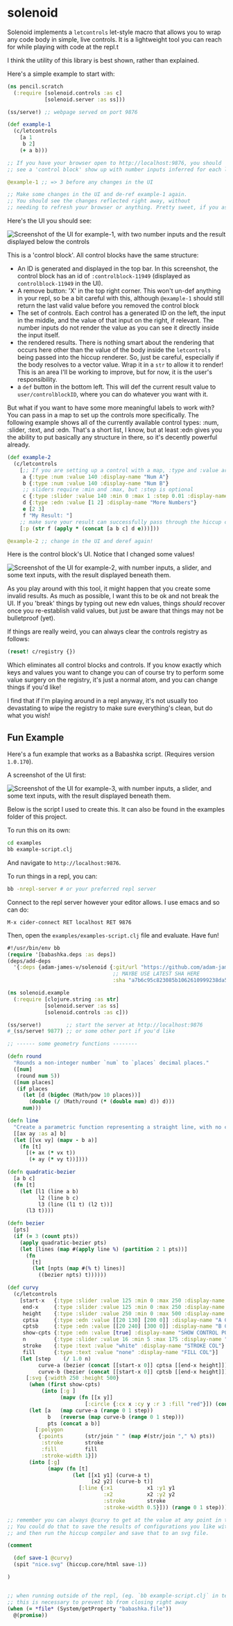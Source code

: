 # solenoid

Solenoid implements a `letcontrols` let-style macro that allows you to wrap any code body in simple, live controls. It is a lightweight tool you can reach for while playing with code at the repl.t

I think the utility of this library is best shown, rather than explained.

Here's a simple example to start with:

```clojure
(ns pencil.scratch
  (:require [solenoid.controls :as c]
            [solenoid.server :as ss]))

(ss/serve!) ;; webpage served on port 9876

(def example-1
  (c/letcontrols
    [a 1
     b 2]
    (+ a b)))

;; If you have your browser open to http://localhost:9876, you should
;; see a 'control block' show up with number inputs inferred for each letcontrol binding

@example-1 ;; => 3 before any changes in the UI

;; Make some changes in the UI and de-ref example-1 again.
;; You should see the changes reflected right away, without
;; needing to refresh your browser or anything. Pretty sweet, if you ask me 😊
```

Here's the UI you should see:

![Screenshot of the UI for example-1, with two number inputs and the result displayed below the controls](https://github.com/adam-james-v/solenoid/blob/main/images/example-1.png "Example-1 UI Screenshot")

This is a 'control block'. All control blocks have the same structure:
 - An ID is generated and displayed in the top bar. In this screenshot, the control block has an id of `:controlblock-11949` (displayed as ` controlblock-11949` in the UI).
 - A remove button: 'X' in the top right corner. This won't un-def anything in your repl, so be a bit careful with this, although `@example-1` should still return the last valid value before you removed the control block
 - The set of controls. Each control has a generated ID on the left, the input in the middle, and the value of that input on the right, if relevant. The number inputs do not render the value as you can see it directly inside the input itself.
 - the rendered results. There is nothing smart about the rendering that occurs here other than the value of the body inside the `letcontrols` being passed into the hiccup renderer. So, just be careful, especially if the body resolves to a vector value. Wrap it in a `str` to allow it to render! This is an area I'll be working to improve, but for now, it is the user's responsibility.
 - a `def` button in the bottom left. This will def the current result value to `user/controlblockID`, where you can do whatever you want with it.

But what if you want to have some more meaningful labels to work with? You can pass in a map to set up the controls more specifically. The following example shows all of the currently available control types: :num, :slider, :text, and :edn. That's a short list, I know, but at least :edn gives you the ability to put basically any structure in there, so it's decently powerful already.

```clojure
(def example-2
  (c/letcontrols
    [;; If you are setting up a control with a map, :type and :value are required, :display-name is optional
     a {:type :num :value 140 :display-name "Num A"}
     b {:type :num :value 140 :display-name "Num B"}
     ;; sliders require :min and :max, but :step is optional
     c {:type :slider :value 140 :min 0 :max 1 :step 0.01 :display-name "Factor"}
     d {:type :edn :value [1 2] :display-name "More Numbers"}
     e [2 3]
     f "My Result: "]
    ;; make sure your result can successfully pass through the hiccup compiler!
    [:p (str f (apply * (concat [a b c] d e)))]))

@example-2 ;; change in the UI and deref again!
```

Here is the control block's UI. Notice that I changed some values!

![Screenshot of the UI for example-2, with number inputs, a slider, and some text inputs, with the result displayed beneath them.](https://github.com/adam-james-v/solenoid/blob/main/images/example-2.png "Example-2 UI Screenshot")

As you play around with this tool, it might happen that you create some invalid results. As much as possible, I want this to be ok and not break the UI. If you 'break' things by typing out new edn values, things _should_ recover once you re-establish valid values, but just be aware that things may not be bulletproof (yet).

If things are really weird, you can always clear the controls registry as follows:

```clojure
(reset! c/registry {})
```

Which eliminates all control blocks and controls. If you know exactly which keys and values you want to change you can of course try to perform some value surgery on the registry, it's just a normal atom, and you can change things if you'd like!

I find that if I'm playing around in a repl anyway, it's not usually too devastating to wipe the registry to make sure everything's clean, but do what you wish!

## Fun Example
Here's a fun example that works as a Babashka script. (Requires version `1.0.170`).

A screenshot of the UI first:

![Screenshot of the UI for example-3, with number inputs, a slider, and some text inputs, with the result displayed beneath them.](https://github.com/adam-james-v/solenoid/blob/main/images/example-3.png "Example-3 UI Screenshot")

Below is the script I used to create this. It can also be found in the examples folder of this project.

To run this on its own:

```bash
cd examples
bb example-script.clj
```

And navigate to `http://localhost:9876`.

To run things in a repl, you can:

```bash
bb -nrepl-server # or your preferred repl server
```

Connect to the repl server however your editor allows. I use emacs and so can do:

`M-x cider-connect RET localhost RET 9876`

Then, open the `examples/examples-script.clj` file and evaluate. Have fun!

```clojure
#!/usr/bin/env bb
(require '[babashka.deps :as deps])
(deps/add-deps
  '{:deps {adam-james-v/solenoid {:git/url "https://github.com/adam-james-v/solenoid/"
                                  ;; MAYBE USE LATEST SHA HERE
                                  :sha "a7b6c95c823085b1062610999238da5f58e6a761"}}})

(ns solenoid.example
  (:require [clojure.string :as str]
            [solenoid.server :as ss]
            [solenoid.controls :as c]))

(ss/serve!)        ;; start the server at http://localhost:9876
#_(ss/serve! 9877) ;; or some other port if you'd like

;; ------ some geometry functions --------

(defn round
  "Rounds a non-integer number `num` to `places` decimal places."
  ([num]
   (round num 5))
  ([num places]
   (if places
     (let [d (bigdec (Math/pow 10 places))]
       (double (/ (Math/round (* (double num) d)) d)))
     num)))

(defn line
  "Create a parametric function representing a straight line, with no checks."
  [[ax ay :as a] b]
  (let [[vx vy] (mapv - b a)]
    (fn [t]
      [(+ ax (* vx t))
       (+ ay (* vy t))])))

(defn quadratic-bezier
  [a b c]
  (fn [t]
    (let [l1 (line a b)
          l2 (line b c)
          l3 (line (l1 t) (l2 t))]
      (l3 t))))

(defn bezier
  [pts]
  (if (= 3 (count pts))
    (apply quadratic-bezier pts)
    (let [lines (map #(apply line %) (partition 2 1 pts))]
      (fn
        [t]
        (let [npts (map #(% t) lines)]
          ((bezier npts) t))))))

(def curvy
  (c/letcontrols
    [start-x   {:type :slider :value 125 :min 0 :max 250 :display-name "START-X"}
     end-x     {:type :slider :value 125 :min 0 :max 250 :display-name "END-X"}
     height    {:type :slider :value 250 :min 0 :max 500 :display-name "HEIGHT"}
     cptsa     {:type :edn :value [[20 130] [200 0]] :display-name "A Control Pts"}
     cptsb     {:type :edn :value [[20 240] [300 0]] :display-name "B Control Pts"}
     show-cpts {:type :edn :value [true] :display-name "SHOW CONTROL POINTS"}
     n         {:type :slider :value 16 :min 5 :max 175 :display-name "Segments"}
     stroke    {:type :text :value "white" :display-name "STROKE COL"}
     fill      {:type :text :value "none" :display-name "FILL COL"}]
    (let [step    (/ 1.0 n)
          curve-a (bezier (concat [[start-x 0]] cptsa [[end-x height]]))
          curve-b (bezier (concat [[start-x 0]] cptsb [[end-x height]]))]
      [:svg {:width 250 :height 500}
       (when (first show-cpts)
           (into [:g ]
                 (mapv (fn [[x y]]
                         [:circle {:cx x :cy y :r 3 :fill "red"}]) (concat cptsa cptsb))))
       (let [a   (map curve-a (range 0 1 step))
             b   (reverse (map curve-b (range 0 1 step)))
             pts (concat a b)]
         [:polygon
          {:points       (str/join " " (map #(str/join "," %) pts))
           :stroke       stroke
           :fill         fill
           :stroke-width 1}])
       (into [:g]
             (mapv (fn [t]
                     (let [[x1 y1] (curve-a t)
                           [x2 y2] (curve-b t)]
                       [:line {:x1           x1 :y1 y1
                               :x2           x2 :y2 y2
                               :stroke       stroke
                               :stroke-width 0.5}])) (range 0 1 step)))])))

;; remember you can always @curvy to get at the value at any point in time.
;; You could do that to save the results of configurations you like with (def save-1 @curvy)
;; and then run the hiccup compiler and save that to an svg file.

(comment

  (def save-1 @curvy)
  (spit "nice.svg" (hiccup.core/html save-1))

)


;; when running outside of the repl, (eg. `bb example-script.clj` in terminal)
;; this is necessary to prevent bb from closing right away
(when (= *file* (System/getProperty "babashka.file"))
  @(promise))

```
